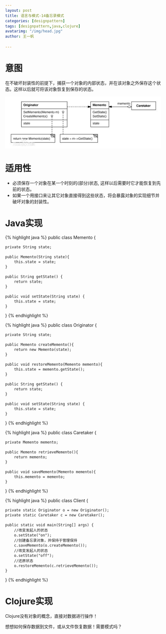 ```yaml
---
layout: post
title: 语言与模式-14备忘录模式
categories: [designpattern]
tags: [designpattern,java,clojure]
avatarimg: "/img/head.jpg"
author: 王一帆

---
```


# 意图

在不破坏封装性的前提下，捕获一个对象的内部状态，并在该对象之外保存这个状态。这样以后就可将该对象恢复到保存的状态。

![](/assets/designpattern/memento.jpg)

# 适用性

- 必须保存一个对象在某一个时刻的(部分)状态, 这样以后需要时它才能恢复到先前的状态。
- 如果一个用接口来让其它对象直接得到这些状态，将会暴露对象的实现细节并破坏对象的封装性。

# Java实现

{% highlight java %}
public class Memento {

    private String state;

    public Memento(String state){
        this.state = state;
    }

    public String getState() {
        return state;
    }

    public void setState(String state) {
        this.state = state;
    }
}
{% endhighlight %}

<!-- more -->

{% highlight java %}
public class Originator {

    private String state;

    public Memento createMemento(){
        return new Memento(state);
    }

    public void restoreMemento(Memento memento){
        this.state = memento.getState();
    }

    public String getState() {
        return state;
    }

    public void setState(String state) {
        this.state = state;
    }
}
{% endhighlight %}

{% highlight java %}
public class Caretaker {

    private Memento memento;

    public Memento retrieveMemento(){
        return memento;
    }

    public void saveMemento(Memento memento){
        this.memento = memento;
    }
}
{% endhighlight %}

{% highlight java %}
public class Client {

    private static Originator o = new Originator();
    private static Caretaker c = new Caretaker();

    public static void main(String[] args) {
        //改变发起人的状态
        o.setState("on");
        //创建备忘录对象，并保持于管理保持
        c.saveMemento(o.createMemento());
        //改变发起人的状态
        o.setState("off");
        //还原状态
        o.restoreMemento(c.retrieveMemento());
    }
}
{% endhighlight %}

# Clojure实现

Clojure没有对象的概念，直接对数据进行操作！

想想如何保存数据到文件，或从文件恢复数据！需要模式吗？
